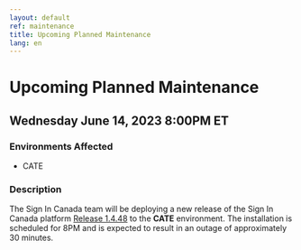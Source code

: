 ```yaml
---
layout: default
ref: maintenance
title: Upcoming Planned Maintenance
lang: en
---
```

# Upcoming Planned Maintenance

## Wednesday June 14, 2023 8:00PM ET

### Environments Affected

* CATE

### Description

The Sign In Canada team will be deploying a new release of the Sign In Canada platform
[Release 1.4.48](https://github.com/sign-in-canada/Acceptance-Platform/releases/tag/v1.4.48)
to the **CATE** environment. The installation is scheduled for 8PM
and is expected to result in an outage of approximately 30 minutes.

